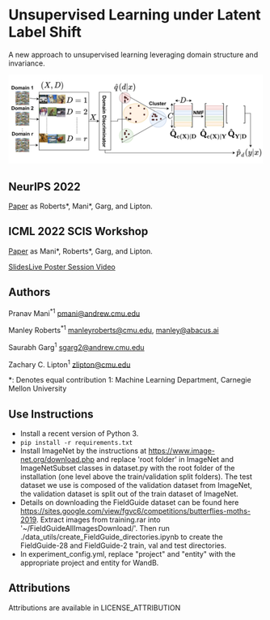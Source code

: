 # Unsupervised Learning under Latent Label Shift
A new approach to unsupervised learning leveraging domain structure and invariance.

![Figure 1](ddfa-graphic.png "Diagram of the DDFA procedure")

## NeurIPS 2022

[Paper](https://arxiv.org/abs/2207.13179) as Roberts*, Mani*, Garg, and Lipton.

## ICML 2022 SCIS Workshop
[Paper](https://openreview.net/pdf?id=CbxgFfEEP7P) as Mani*, Roberts*, Garg, and Lipton.

[SlidesLive Poster Session Video](https://icml.cc/virtual/2022/workshop/13461#wse-detail-19178)

## Authors

Pranav Mani<sup>*</sup><sup>1</sup>
pmani@andrew.cmu.edu

Manley Roberts<sup>*</sup><sup>1</sup>
manleyroberts@cmu.edu, manley@abacus.ai
  
Saurabh Garg<sup>1</sup>
sgarg2@andrew.cmu.edu
  
Zachary C. Lipton<sup>1</sup>
zlipton@cmu.edu

\*: Denotes equal contribution
1: Machine Learning Department, Carnegie Mellon University

## Use Instructions

- Install a recent version of Python 3.
- `pip install -r requirements.txt`
- Install ImageNet by the instructions at https://www.image-net.org/download.php and replace 'root folder' in ImageNet and ImageNetSubset classes in dataset.py with the root folder of the installation (one level above the train/validation split folders). The test dataset we use is composed of the validation dataset from ImageNet, the validation dataset is split out of the train dataset of ImageNet.
- Details on downloading the FieldGuide dataset can be found here https://sites.google.com/view/fgvc6/competitions/butterflies-moths-2019. Extract images from training.rar into '~/FieldGuideAllImagesDownload/'. Then run ./data_utils/create_FieldGuide_directories.ipynb to create the FieldGuide-28 and FieldGuide-2 train, val and test directories.
- In experiment_config.yml, replace "project" and "entity" with the appropriate project and entity for WandB.

## Attributions

Attributions are available in LICENSE_ATTRIBUTION
